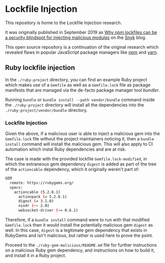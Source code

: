 # Lockfile Injection

This repository is home to the Lockfile Injection research.

It was originally published in September 2019 as [Why npm lockfiles can be a security blindspot for injecting malicious modules](https://snyk.io/blog/why-npm-lockfiles-can-be-a-security-blindspot-for-injecting-malicious-modules/) on the [Snyk](https://snyk.io) blog.

This open source repository is a continuation of the original research which revealed flaws in popular JavaScript package managers like [npm](https://www.npmjs.com) and [yarn](https://yarnpkg.com).

## Ruby lockfile injection

In the `./ruby-project` directory, you can find an example Ruby project which makes use of a `Gemfile` as well as a `Gemfile.lock` file as package manifests that are managed via the de-facto package manager tool *bundler*.

Running `bundle` or `bundle install --path vendor/bundle` command inside the `./ruby-project` directory will install all the dependencies into the `./ruby-project/vendor/bundle` directory.

### Lockfile Injection

Given the above, if a malicious user is able to inject a malicious gem into the `Gemfile.lock` file without the project maintainers noticing it, then a `bundle install` command will install the malicious gem. This will also apply to CI automation which instal Ruby dependencies and are at risk.

The case is made with the provided lockfile `Gemfile.lock-modified`, in which the extraneous gem dependency `digest` is added as part of the tree of the `actioncable` dependency, which it originally weren't part of:

```sh
GEM
  remote: https://rubygems.org/
  specs:
    actioncable (5.2.8.1)
      actionpack (= 5.2.8.1)
      digest (= 3.1.0)
      nio4r (~> 2.0)
      websocket-driver (>= 0.6.1)
```

Therefore, if a `bundle install` command were to run with that modified `Gemfile.lock` then it would install the potentially malicious gem `digest` as well. In this case, `digest` is a legitimate gem dependency that exists in RubyGems and isn't malicious, but rather is used here to prove the point.

Proceed to the `./ruby-gem-malicious/README.md` file for further instructions on a malicious Ruby gem dependency, and instructions on how to build it, and install it in a Ruby project.
